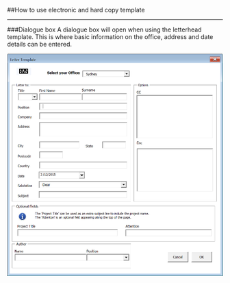 <section id="templates-page-dialogue-box">
</section>

##How to use electronic and hard copy template
<hr>
###Dialogue box
A dialogue box will open when using the letterhead template. This is where basic information on the office, address and date details can be entered.

![](../../assets/templates-letterhead.jpg)
